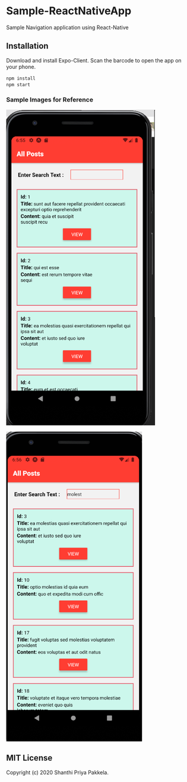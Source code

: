 # Sample-ReactNativeApp
Sample Navigation application  using React-Native

## Installation
Download and install Expo-Client. Scan the barcode to open the app on your phone.
```bash
npm install
npm start
```
### Sample Images for Reference
![](https://github.com/shanthipriyapakkela/Sample-ReactNativeApp/blob/master/SampleImage.PNG)

![](https://github.com/shanthipriyapakkela/Sample-ReactNativeApp/blob/master/SampleImage1.PNG)

## MIT License

Copyright (c) 2020 Shanthi Priya Pakkela.
